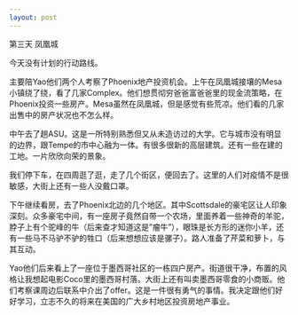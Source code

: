 ```yaml
---
layout: post
---
```


第三天 凤凰城

今天没有计划的行动路线。

主要陪Yao他们两个人考察了Phoenix地产投资机会。上午在凤凰城接壤的Mesa小镇绕了绕，看了几家Complex。他们想贯彻穷爸爸富爸爸里的现金流策略，在Phoenix投资一些房产。Mesa虽然在凤凰城，但是感觉有些荒凉。他们看的几家出售中的房产状况也不怎么样。

中午去了趟ASU。这是一所特别熟悉但又从未造访过的大学。它与城市没有明显的边界，跟Tempe的市中心融为一体。有很多很新的高层建筑。还有一些在建的工地。一片欣欣向荣的景象。

我们停下车，在四周逛了逛，走了几个街区，便回去了。这里的人们对疫情不是很敏感，大街上还有一些人没戴口罩。

下午继续看房，去了Phoenix北边的几个地区。其中Scottsdale的豪宅区让人印象深刻。众多豪宅中间，有一座房子竟然自带一个农场，里面养着一些神奇的羊驼，脖子上有个驼峰的牛（后来查才知道这是”瘤牛”），眼珠是长方形的迷你小羊，还有一些马不马驴不驴的牲口（后来想想应该是骡子）。路人准备了芹菜和萝卜，与其互动。

Yao他们后来看上了一座位于墨西哥社区的一栋四户房产。街道很干净，布置的风格让我想起电影Coco里的墨西哥村落。大街上还有叫卖墨西哥零食的小商贩。他们考察课周边后联系中介出了offer。这是一件很有勇气的事情。我决定跟他们好好学习，立志不久的将来在美国的广大乡村地区投资房地产事业。

